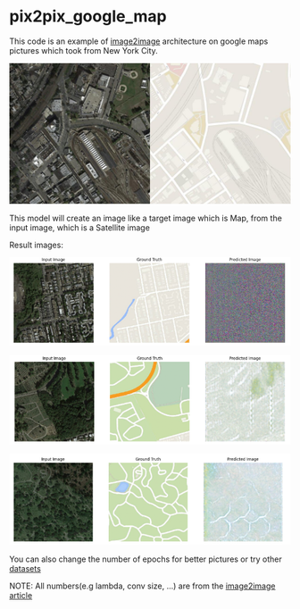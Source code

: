 # pix2pix_google_map

This code is an example of [image2image](https://arxiv.org/abs/1611.07004) architecture on google maps pictures which took from New York City.

![alt text](https://raw.githubusercontent.com/manishemirani/pix2pix_google_map/main/City.png)

This model will create an image like a target image which is Map, from the input image, which is a Satellite image

Result images:

![alt text](https://raw.githubusercontent.com/manishemirani/pix2pix_google_map/main/test_images/test2.png)

![alt text](https://raw.githubusercontent.com/manishemirani/pix2pix_google_map/main/test_images/test1.png)

![alt text](https://raw.githubusercontent.com/manishemirani/pix2pix_google_map/main/test_images/test3.png)

You can also change the number of epochs for better pictures or try other [datasets](http://efrosgans.eecs.berkeley.edu/pix2pix/datasets/)

NOTE: All numbers(e.g lambda, conv size, ...) are from the [image2image article](https://arxiv.org/abs/1611.07004)
